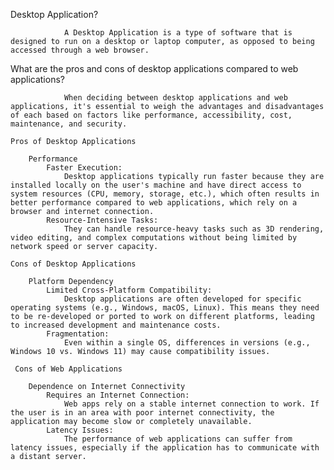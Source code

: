 Desktop Application?

                A Desktop Application is a type of software that is designed to run on a desktop or laptop computer, as opposed to being accessed through a web browser. 

What are the pros and cons of desktop applications compared to web applications?

                When deciding between desktop applications and web applications, it's essential to weigh the advantages and disadvantages of each based on factors like performance, accessibility, cost, maintenance, and security. 

    Pros of Desktop Applications
            
        Performance
            Faster Execution:
                Desktop applications typically run faster because they are installed locally on the user's machine and have direct access to system resources (CPU, memory, storage, etc.), which often results in better performance compared to web applications, which rely on a browser and internet connection.
            Resource-Intensive Tasks:
                They can handle resource-heavy tasks such as 3D rendering, video editing, and complex computations without being limited by network speed or server capacity.

    Cons of Desktop Applications

        Platform Dependency
            Limited Cross-Platform Compatibility: 
                Desktop applications are often developed for specific operating systems (e.g., Windows, macOS, Linux). This means they need to be re-developed or ported to work on different platforms, leading to increased development and maintenance costs.
            Fragmentation:
                Even within a single OS, differences in versions (e.g., Windows 10 vs. Windows 11) may cause compatibility issues.

     Cons of Web Applications

        Dependence on Internet Connectivity
            Requires an Internet Connection: 
                Web apps rely on a stable internet connection to work. If the user is in an area with poor internet connectivity, the application may become slow or completely unavailable.
            Latency Issues: 
                The performance of web applications can suffer from latency issues, especially if the application has to communicate with a distant server.           